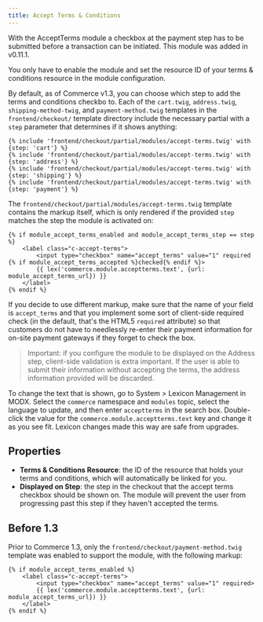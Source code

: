 ```yaml
---
title: Accept Terms & Conditions
---
```


With the AcceptTerms module a checkbox at the payment step has to be submitted before a transaction can be initiated. This module was added in v0.11.1.

You only have to enable the module and set the resource ID of your terms & conditions resource in the module configuration.

By default, as of Commerce v1.3, you can choose which step to add the terms and conditions checkbo to. Each of the `cart.twig`, `address.twig`, `shipping-method-twig`, and `payment-method.twig` templates in the `frontend/checkout/` template directory include the necessary partial with a `step` parameter that determines if it shows anything:


```` twig
{% include 'frontend/checkout/partial/modules/accept-terms.twig' with {step: 'cart'} %}
{% include 'frontend/checkout/partial/modules/accept-terms.twig' with {step: 'address'} %}
{% include 'frontend/checkout/partial/modules/accept-terms.twig' with {step: 'shipping'} %}
{% include 'frontend/checkout/partial/modules/accept-terms.twig' with {step: 'payment'} %}
````

The `frontend/checkout/partial/modules/accept-terms.twig` template contains the markup itself, which is only rendered if the provided `step` matches the step the module is activated on:

````twig
{% if module_accept_terms_enabled and module_accept_terms_step == step %}
    <label class="c-accept-terms">
        <input type="checkbox" name="accept_terms" value="1" required {% if module_accept_terms_accepted %}checked{% endif %}>
        {{ lex('commerce.module.acceptterms.text', {url: module_accept_terms_url}) }}
    </label>
{% endif %}
````

If you decide to use different markup, make sure that the name of your field is `accept_terms` and that you implement some sort of client-side required check (in the default, that's the HTML5 `required` attribute) so that customers do not have to needlessly re-enter their payment information for on-site payment gateways if they forget to check the box.

> Important: if you configure the module to be displayed on the Address step, client-side validation is extra important. If the user is able to submit their information without accepting the terms, the address information provided will be discarded.

To change the text that is shown, go to System > Lexicon Management in MODX. Select the `commerce` namespace and `modules` topic, select the language to update, and then enter `acceptterms` in the search box. Double-click the value for the `commerce.module.acceptterms.text` key and change it as you see fit. Lexicon changes made this way are safe from upgrades.

## Properties

- **Terms & Conditions Resource**: the ID of the resource that holds your terms and conditions, which will automatically be linked for you.
- **Displayed on Step**: the step in the checkout that the accept terms checkbox should be shown on. The module will prevent the user from progressing past this step if they haven't accepted the terms.

## Before 1.3

Prior to Commerce 1.3, only the `frontend/checkout/payment-method.twig` template was enabled to support the module, with the following markup:

```` twig
{% if module_accept_terms_enabled %}
    <label class="c-accept-terms">
        <input type="checkbox" name="accept_terms" value="1" required>
        {{ lex('commerce.module.acceptterms.text', {url: module_accept_terms_url}) }}
    </label>
{% endif %}
````
